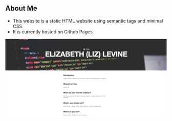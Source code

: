 ## About Me 

* This website is a static HTML website using semantic tags and minimal CSS. 
* It is currently hosted on Github Pages.

![](img/pre-work.png)
